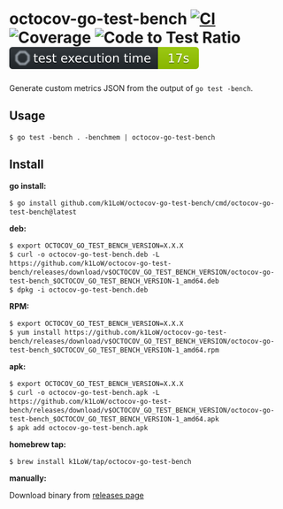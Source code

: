 # octocov-go-test-bench [![CI](https://github.com/k1LoW/octocov-go-test-bench/actions/workflows/ci.yml/badge.svg)](https://github.com/k1LoW/octocov-go-test-bench/actions/workflows/ci.yml) ![Coverage](https://raw.githubusercontent.com/k1LoW/octocovs/main/badges/k1LoW/octocov-go-test-bench/coverage.svg) ![Code to Test Ratio](https://raw.githubusercontent.com/k1LoW/octocovs/main/badges/k1LoW/octocov-go-test-bench/ratio.svg) ![Test Execution Time](https://raw.githubusercontent.com/k1LoW/octocovs/main/badges/k1LoW/octocov-go-test-bench/time.svg)

Generate custom metrics JSON from the output of `go test -bench`.

## Usage

```console
$ go test -bench . -benchmem | octocov-go-test-bench
```

## Install

**go install:**

```console
$ go install github.com/k1LoW/octocov-go-test-bench/cmd/octocov-go-test-bench@latest
```

**deb:**

``` console
$ export OCTOCOV_GO_TEST_BENCH_VERSION=X.X.X
$ curl -o octocov-go-test-bench.deb -L https://github.com/k1LoW/octocov-go-test-bench/releases/download/v$OCTOCOV_GO_TEST_BENCH_VERSION/octocov-go-test-bench_$OCTOCOV_GO_TEST_BENCH_VERSION-1_amd64.deb
$ dpkg -i octocov-go-test-bench.deb
```

**RPM:**

``` console
$ export OCTOCOV_GO_TEST_BENCH_VERSION=X.X.X
$ yum install https://github.com/k1LoW/octocov-go-test-bench/releases/download/v$OCTOCOV_GO_TEST_BENCH_VERSION/octocov-go-test-bench_$OCTOCOV_GO_TEST_BENCH_VERSION-1_amd64.rpm
```

**apk:**

``` console
$ export OCTOCOV_GO_TEST_BENCH_VERSION=X.X.X
$ curl -o octocov-go-test-bench.apk -L https://github.com/k1LoW/octocov-go-test-bench/releases/download/v$OCTOCOV_GO_TEST_BENCH_VERSION/octocov-go-test-bench_$OCTOCOV_GO_TEST_BENCH_VERSION-1_amd64.apk
$ apk add octocov-go-test-bench.apk
```

**homebrew tap:**

```console
$ brew install k1LoW/tap/octocov-go-test-bench
```

**manually:**

Download binary from [releases page](https://github.com/k1LoW/octocov-go-test-bench/releases)
